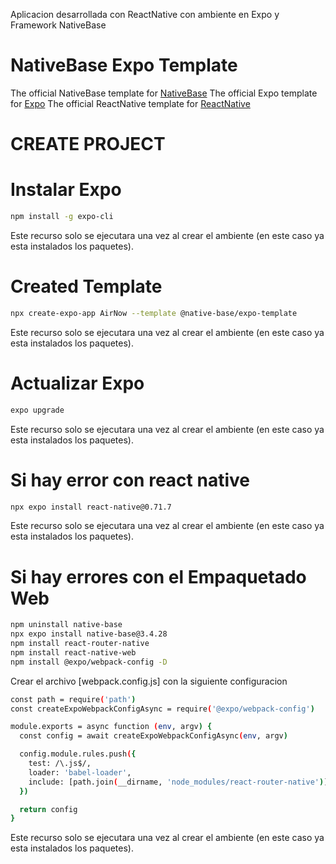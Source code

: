 Aplicacion desarrollada con ReactNative con ambiente en Expo y Framework NativeBase

# NativeBase Expo Template

The official NativeBase template for [NativeBase](https://docs.nativebase.io/getting-started)
The official Expo template for [Expo](https://docs.expo.dev/)
The official ReactNative template for [ReactNative](https://reactnative.dev/docs/getting-started)

# CREATE PROJECT

# Instalar Expo

```sh
npm install -g expo-cli
```

Este recurso solo se ejecutara una vez al crear el ambiente (en este caso ya esta instalados los paquetes).

# Created Template

```sh
npx create-expo-app AirNow --template @native-base/expo-template
```

Este recurso solo se ejecutara una vez al crear el ambiente (en este caso ya esta instalados los paquetes).

# Actualizar Expo

```sh
expo upgrade
```

Este recurso solo se ejecutara una vez al crear el ambiente (en este caso ya esta instalados los paquetes).

# Si hay error con react native

```sh
npx expo install react-native@0.71.7
```

Este recurso solo se ejecutara una vez al crear el ambiente (en este caso ya esta instalados los paquetes).

# Si hay errores con el Empaquetado Web

```sh
npm uninstall native-base
npx expo install native-base@3.4.28
npm install react-router-native
npm install react-native-web
npm install @expo/webpack-config -D
```

Crear el archivo [webpack.config.js] con la siguiente configuracion

```sh
const path = require('path')
const createExpoWebpackConfigAsync = require('@expo/webpack-config')

module.exports = async function (env, argv) {
  const config = await createExpoWebpackConfigAsync(env, argv)

  config.module.rules.push({
    test: /\.js$/,
    loader: 'babel-loader',
    include: [path.join(__dirname, 'node_modules/react-router-native')]
  })

  return config
}
```

Este recurso solo se ejecutara una vez al crear el ambiente (en este caso ya esta instalados los paquetes).
